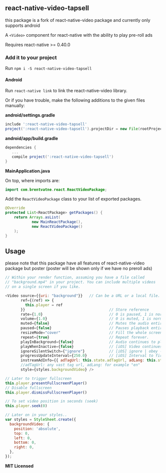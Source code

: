 ## react-native-video-tapsell

this package is a fork of react-native-video package and currently only supports android

A `<Video>` component for react-native with the ability to play pre-roll ads

Requires react-native >= 0.40.0

### Add it to your project

Run `npm i -S react-native-video-tapsell`

#### Android

Run `react-native link` to link the react-native-video library.

Or if you have trouble, make the following additions to the given files manually:

**android/settings.gradle**

```gradle
include ':react-native-video-tapsell'
project(':react-native-video-tapsell').projectDir = new File(rootProject.projectDir, '../node_modules/react-native-video-tapsell/android-exoplayer')
```

**android/app/build.gradle**

```gradle
dependencies {
   ...
   compile project(':react-native-video-tapsell')
}
```

**MainApplication.java**

On top, where imports are:

```java
import com.brentvatne.react.ReactVideoPackage;
```

Add the `ReactVideoPackage` class to your list of exported packages.

```java
@Override
protected List<ReactPackage> getPackages() {
    return Arrays.asList(
            new MainReactPackage(),
            new ReactVideoPackage()
    );
}
```
## Usage

please note that this package have all features of react-native-video package but poster
(poster will be shown only if we have no preroll ads)

```javascript
// Within your render function, assuming you have a file called
// "background.mp4" in your project. You can include multiple videos
// on a single screen if you like.

<Video source={{uri: "background"}}   // Can be a URL or a local file.
       ref={(ref) => {
         this.player = ref
       }}                                      // Store reference
       rate={1.0}                              // 0 is paused, 1 is normal.
       volume={1.0}                            // 0 is muted, 1 is normal.
       muted={false}                           // Mutes the audio entirely.
       paused={false}                          // Pauses playback entirely.
       resizeMode="cover"                      // Fill the whole screen at aspect ratio.*
       repeat={true}                           // Repeat forever.
       playInBackground={false}                // Audio continues to play when app entering background.
       playWhenInactive={false}                // [iOS] Video continues to play when control or notification center are shown.
       ignoreSilentSwitch={"ignore"}           // [iOS] ignore | obey - When 'ignore', audio will still play with the iOS hard silent switch set to silent. When 'obey', audio will toggle with the switch. When not specified, will inherit audio settings as usual.
       progressUpdateInterval={250.0}          // [iOS] Interval to fire onProgress (default to ~250ms)
       instreamAdInfo={{ adTagUrl: this.state.adTagUrl, adLang: this.state.adLang }}
       //adTagUrl: any vast tag url, adLang: for example "en"
       style={styles.backgroundVideo} />

// Later to trigger fullscreen
this.player.presentFullscreenPlayer()
// Disable fullscreen
this.player.dismissFullscreenPlayer()

// To set video position in seconds (seek)
this.player.seek(0)

// Later on in your styles..
var styles = StyleSheet.create({
  backgroundVideo: {
    position: 'absolute',
    top: 0,
    left: 0,
    bottom: 0,
    right: 0,
  },
});
```
**MIT Licensed**
